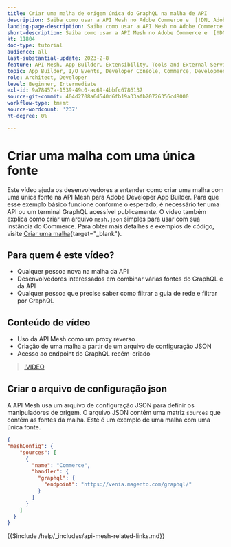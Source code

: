 ```yaml
---
title: Criar uma malha de origem única do GraphQL na malha de API
description: Saiba como usar a API Mesh no Adobe Commerce e  [!DNL Adobe App Builder]. Saiba mais sobre como criar uma malha com uma fonte.
landing-page-description: Saiba como usar a API Mesh no Adobe Commerce e  [!DNL Adobe App Builder]. Saiba mais sobre como criar uma malha com uma fonte.
short-description: Saiba como usar a API Mesh no Adobe Commerce e  [!DNL Adobe App Builder]. Saiba mais sobre como criar uma malha com uma fonte.
kt: 11804
doc-type: tutorial
audience: all
last-substantial-update: 2023-2-8
feature: API Mesh, App Builder, Extensibility, Tools and External Services, Backend Development
topic: App Builder, I/O Events, Developer Console, Commerce, Development, Integrations
role: Architect, Developer
level: Beginner, Intermediate
exl-id: 9a78457a-1539-49c0-ac69-4bbfc6786137
source-git-commit: 404d2708a6d540d6fb19a33afb20726356cd8000
workflow-type: tm+mt
source-wordcount: '237'
ht-degree: 0%

---
```


# Criar uma malha com uma única fonte

Este vídeo ajuda os desenvolvedores a entender como criar uma malha com uma única fonte na API Mesh para Adobe Developer App Builder. Para que esse exemplo básico funcione conforme o esperado, é necessário ter uma API ou um terminal GraphQL acessível publicamente. O vídeo também explica como criar um arquivo `mesh.json` simples para usar com sua instância do Commerce. Para obter mais detalhes e exemplos de código, visite [Criar uma malha](https://developer.adobe.com/graphql-mesh-gateway/gateway/create-mesh/#create-a-mesh-1){target="_blank"}.

## Para quem é este vídeo?

* Qualquer pessoa nova na malha da API
* Desenvolvedores interessados em combinar várias fontes do GraphQL e da API
* Qualquer pessoa que precise saber como filtrar a guia de rede e filtrar por GraphQL

## Conteúdo de vídeo

* Uso da API Mesh como um proxy reverso
* Criação de uma malha a partir de um arquivo de configuração JSON
* Acesso ao endpoint do GraphQL recém-criado

>[!VIDEO](https://video.tv.adobe.com/v/3414124?quality=12&learn=on)

## Criar o arquivo de configuração json

A API Mesh usa um arquivo de configuração JSON para definir os manipuladores de origem. O arquivo JSON contém uma matriz `sources` que contém as fontes da malha. Este é um exemplo de uma malha com uma única fonte.

```json
{
"meshConfig": {
    "sources": [
      {
        "name": "Commerce",
        "handler": {
          "graphql": {
            "endpoint": "https://venia.magento.com/graphql/"
          }
        }
      }
    ]
  }
}
```

{{$include /help/_includes/api-mesh-related-links.md}}
